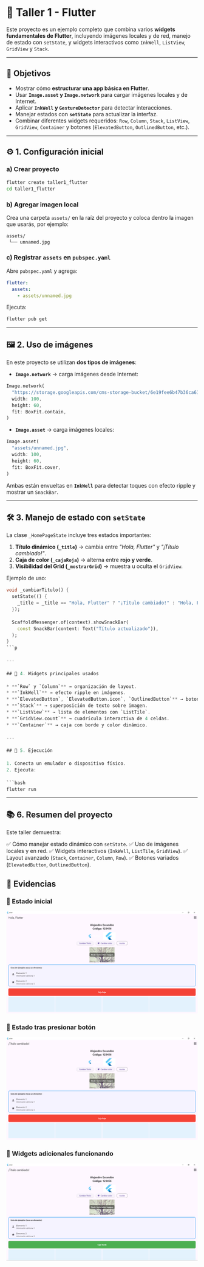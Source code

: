 

# 📌 Taller 1 - Flutter

Este proyecto es un ejemplo completo que combina varios **widgets fundamentales de Flutter**, incluyendo imágenes locales y de red, manejo de estado con `setState`, y widgets interactivos como `InkWell`, `ListView`, `GridView` y `Stack`.

---

## 🎯 Objetivos

* Mostrar cómo **estructurar una app básica en Flutter**.
* Usar **`Image.asset` y `Image.network`** para cargar imágenes locales y de Internet.
* Aplicar **`InkWell` y `GestureDetector`** para detectar interacciones.
* Manejar estados con **`setState`** para actualizar la interfaz.
* Combinar diferentes widgets requeridos: `Row`, `Column`, `Stack`, `ListView`, `GridView`, `Container` y botones (`ElevatedButton`, `OutlinedButton`, etc.).

---

## ⚙️ 1. Configuración inicial

### a) Crear proyecto

```bash
flutter create taller1_flutter
cd taller1_flutter
```

### b) Agregar imagen local

Crea una carpeta `assets/` en la raíz del proyecto y coloca dentro la imagen que usarás, por ejemplo:

```
assets/
 └── unnamed.jpg
```

### c) Registrar `assets` en `pubspec.yaml`

Abre `pubspec.yaml` y agrega:

```yaml
flutter:
  assets:
    - assets/unnamed.jpg
```

Ejecuta:

```bash
flutter pub get
```

---

## 🖼️ 2. Uso de imágenes

En este proyecto se utilizan **dos tipos de imágenes**:

* **`Image.network`** → carga imágenes desde Internet:

```dart
Image.network(
  "https://storage.googleapis.com/cms-storage-bucket/6e19fee6b47b36ca613f.png",
  width: 100,
  height: 60,
  fit: BoxFit.contain,
)
```

* **`Image.asset`** → carga imágenes locales:

```dart
Image.asset(
  "assets/unnamed.jpg",
  width: 100,
  height: 60,
  fit: BoxFit.cover,
)
```

Ambas están envueltas en **`InkWell`** para detectar toques con efecto ripple y mostrar un `SnackBar`.

---

## 🛠️ 3. Manejo de estado con `setState`

La clase `_HomePageState` incluye tres estados importantes:

1. **Título dinámico (`_title`)** → cambia entre *"Hola, Flutter"* y *"¡Título cambiado!"*.
2. **Caja de color (`_cajaRoja`)** → alterna entre **rojo y verde**.
3. **Visibilidad del Grid (`_mostrarGrid`)** → muestra u oculta el `GridView`.

Ejemplo de uso:

```dart
void _cambiarTitulo() {
  setState(() {
    _title = _title == "Hola, Flutter" ? "¡Título cambiado!" : "Hola, Flutter";
  });

  ScaffoldMessenger.of(context).showSnackBar(
    const SnackBar(content: Text("Título actualizado")),
  );
}
```p

---

## 🧩 4. Widgets principales usados

* **`Row` y `Column`** → organización de layout.
* **`InkWell`** → efecto ripple en imágenes.
* **`ElevatedButton`, `ElevatedButton.icon`, `OutlinedButton`** → botones interactivos.
* **`Stack`** → superposición de texto sobre imagen.
* **`ListView`** → lista de elementos con `ListTile`.
* **`GridView.count`** → cuadrícula interactiva de 4 celdas.
* **`Container`** → caja con borde y color dinámico.

---

## 🚀 5. Ejecución

1. Conecta un emulador o dispositivo físico.
2. Ejecuta:

```bash
flutter run
```

---

## 📚 6. Resumen del proyecto

Este taller demuestra:

✅ Cómo manejar estado dinámico con `setState`.
✅ Uso de imágenes locales y en red.
✅ Widgets interactivos (`InkWell`, `ListTile`, `GridView`).
✅ Layout avanzado (`Stack`, `Container`, `Column`, `Row`).
✅ Botones variados (`ElevatedButton`, `OutlinedButton`).


## 📸 Evidencias

### 🔹 Estado inicial
![Estado inicial](assets/1.png)

### 🔹 Estado tras presionar botón
![Estado tras presionar botón](assets/2.png)

### 🔹 Widgets adicionales funcionando
![Widgets funcionando](assets/3.png)
